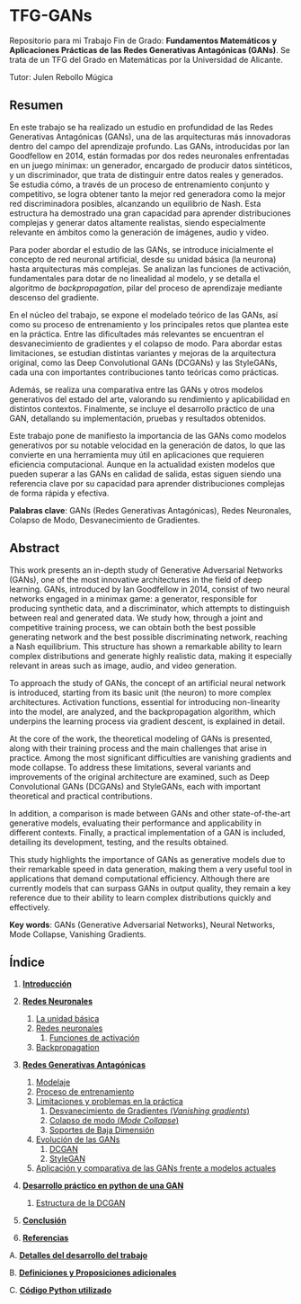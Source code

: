 # TFG-GANs

Repositorio para mi Trabajo Fin de Grado: **Fundamentos Matemáticos y Aplicaciones Prácticas de las Redes Generativas Antagónicas (GANs)**. Se trata de un TFG del Grado en Matemáticas por la Universidad de Alicante.

Tutor: Julen Rebollo Múgica

## Resumen

En este trabajo se ha realizado un estudio en profundidad de las Redes Generativas Antagónicas (GANs), una de las arquitecturas más innovadoras dentro del campo del aprendizaje profundo. Las GANs, introducidas por Ian Goodfellow en 2014, están formadas por dos redes neuronales enfrentadas en un juego minimax: un generador, encargado de producir datos sintéticos, y un discriminador, que trata de distinguir entre datos reales y generados. Se estudia cómo, a través de un proceso de entrenamiento conjunto y competitivo, se logra obtener tanto la mejor red generadora como la mejor red discriminadora posibles, alcanzando un equilibrio de Nash. Esta estructura ha demostrado una gran capacidad para aprender distribuciones complejas y generar datos altamente realistas, siendo especialmente relevante en ámbitos como la generación de imágenes, audio y vídeo. 

Para poder abordar el estudio de las GANs, se introduce inicialmente el concepto de red neuronal artificial, desde su unidad básica (la neurona) hasta arquitecturas más complejas. Se analizan las funciones de activación, fundamentales para dotar de no linealidad al modelo, y se detalla el algoritmo de *backpropagation*, pilar del proceso de aprendizaje mediante descenso del gradiente.

En el núcleo del trabajo, se expone el modelado teórico de las GANs, así como su proceso de entrenamiento y los principales retos que plantea este en la práctica. Entre las dificultades más relevantes se encuentran el desvanecimiento de gradientes y el colapso de modo. Para abordar estas limitaciones, se estudian distintas variantes y mejoras de la arquitectura original, como las Deep Convolutional GANs (DCGANs) y las StyleGANs, cada una con importantes contribuciones tanto teóricas como prácticas.

Además, se realiza una comparativa entre las GANs y otros modelos generativos del estado del arte, valorando su rendimiento y aplicabilidad en distintos contextos. Finalmente, se incluye el desarrollo práctico de una GAN, detallando su implementación, pruebas y resultados obtenidos.

Este trabajo pone de manifiesto la importancia de las GANs como modelos generativos por su notable velocidad en la generación de datos, lo que las convierte en una herramienta muy útil en aplicaciones que requieren eficiencia computacional. Aunque en la actualidad existen modelos que pueden superar a las GANs en calidad de salida, estas siguen siendo una referencia clave por su capacidad para aprender distribuciones complejas de forma rápida y efectiva.

**Palabras clave**: GANs (Redes Generativas Antagónicas), Redes Neuronales, Colapso de Modo, Desvanecimiento de Gradientes.

## Abstract

This work presents an in-depth study of Generative Adversarial Networks (GANs), one of the most innovative architectures in the field of deep learning. GANs, introduced by Ian Goodfellow in 2014, consist of two neural networks engaged in a minimax game: a generator, responsible for producing synthetic data, and a discriminator, which attempts to distinguish between real and generated data. We study how, through a joint and competitive training process, we can obtain both the best possible generating network and the best possible discriminating network, reaching a Nash equilibrium. This structure has shown a remarkable ability to learn complex distributions and generate highly realistic data, making it especially relevant in areas such as image, audio, and video generation.

To approach the study of GANs, the concept of an artificial neural network is introduced, starting from its basic unit (the neuron) to more complex architectures. Activation functions, essential for introducing non-linearity into the model, are analyzed, and the backpropagation algorithm, which underpins the learning process via gradient descent, is explained in detail.

At the core of the work, the theoretical modeling of GANs is presented, along with their training process and the main challenges that arise in practice. Among the most significant difficulties are vanishing gradients and mode collapse. To address these limitations, several variants and improvements of the original architecture are examined, such as Deep Convolutional GANs (DCGANs) and StyleGANs, each with important theoretical and practical contributions.

In addition, a comparison is made between GANs and other state-of-the-art generative models, evaluating their performance and applicability in different contexts. Finally, a practical implementation of a GAN is included, detailing its development, testing, and the results obtained.

This study highlights the importance of GANs as generative models due to their remarkable speed in data generation, making them a very useful tool in applications that demand computational efficiency. Although there are currently models that can surpass GANs in output quality, they remain a key reference due to their ability to learn complex distributions quickly and effectively.

**Key words**: GANs (Generative Adversarial Networks), Neural Networks, Mode Collapse, Vanishing Gradients.

## Índice

1. [**Introducción**](#introducción)

2. [**Redes Neuronales**](#redes-neuronales)
    1. [La unidad básica](#la-unidad-básica)
    2. [Redes neuronales](#redes-neuronales-1)
        1. [Funciones de activación](#funciones-de-activación)
    3. [Backpropagation](#backpropagation)

3. [**Redes Generativas Antagónicas**](#redes-generativas-antagónicas)
    1. [Modelaje](#modelaje)
    2. [Proceso de entrenamiento](#proceso-de-entrenamiento)
    3. [Limitaciones y problemas en la práctica](#limitaciones-y-problemas-en-la-práctica)
        1. [Desvanecimiento de Gradientes (*Vanishing gradients*)](#desvanecimiento-de-gradientes-vanishing-gradients)
        2. [Colapso de modo (*Mode Collapse*)](#colapso-de-modo-mode-collapse)
        3. [Soportes de Baja Dimensión](#soportes-de-baja-dimensión)
    4. [Evolución de las GANs](#evolución-de-las-gans)
        1. [DCGAN](#dcgan)
        2. [StyleGAN](#stylegan)
    5. [Aplicación y comparativa de las GANs frente a modelos actuales](#aplicación-y-comparativa-de-las-gans-frente-a-modelos-actuales)

4. [**Desarrollo práctico en python de una GAN**](#desarrollo-práctico-en-python-de-una-gan)
    1. [Estructura de la DCGAN](#estructura-de-la-dcgan)

5. [**Conclusión**](#conclusión)

6. [**Referencias**](#referencias)

A. [**Detalles del desarrollo del trabajo**](#detalles-del-desarrollo-del-trabajo)

B. [**Definiciones y Proposiciones adicionales**](#definiciones-y-proposiciones-adicionales)

C. [**Código Python utilizado**](#código-python-utilizado)


